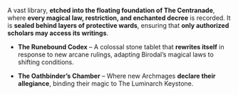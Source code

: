 A vast library, **etched into the floating foundation of The Centranade**, where **every magical law, restriction, and enchanted decree** is recorded. It is **sealed behind layers of protective wards**, ensuring that **only authorized scholars may access its writings**.

- **The Runebound Codex** – A colossal stone tablet that **rewrites itself** in response to new arcane rulings, adapting Birodal’s magical laws to shifting conditions.
    
- **The Oathbinder’s Chamber** – Where new Archmages **declare their allegiance**, binding their magic to The Luminarch Keystone.